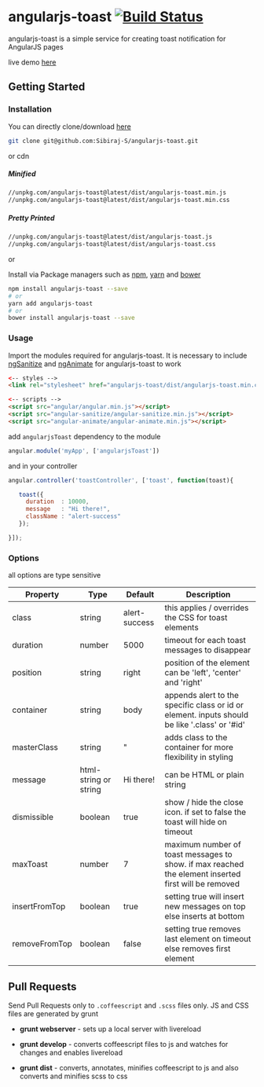 # angularjs-toast [![Build Status](https://travis-ci.org/Sibiraj-S/angularjs-toast.svg?branch=master)](https://travis-ci.org/Sibiraj-S/angularjs-toast)

angularjs-toast is a simple service for creating toast notification for AngularJS pages

live demo [here][demo]

## Getting Started

### Installation

You can directly clone/download [here][angularjs-toast]

```bash
git clone git@github.com:Sibiraj-S/angularjs-toast.git
```
or cdn

##### Minified

```bash
//unpkg.com/angularjs-toast@latest/dist/angularjs-toast.min.js
//unpkg.com/angularjs-toast@latest/dist/angularjs-toast.min.css
```

##### Pretty Printed

```bash
//unpkg.com/angularjs-toast@latest/dist/angularjs-toast.js
//unpkg.com/angularjs-toast@latest/dist/angularjs-toast.css
```
or

Install via Package managers such as [npm][npm], [yarn][yarn] and [bower][bower]

```bash
npm install angularjs-toast --save
# or
yarn add angularjs-toast
# or
bower install angularjs-toast --save
```

### Usage

Import the modules required for angularjs-toast. It is necessary to include [ngSanitize][ngSanitize] and [ngAnimate][ngAnimate] for angularjs-toast to work

 ```html
<-- styles -->
<link rel="stylesheet" href="angularjs-toast/dist/angularjs-toast.min.css">

<-- scripts -->
<script src="angular/angular.min.js"></script>
<script src="angular-sanitize/angular-sanitize.min.js"></script>
<script src="angular-animate/angular-animate.min.js"></script>
 ```

add `angularjsToast` dependency to the module

```js
angular.module('myApp', ['angularjsToast'])
```

and in your controller

```js
angular.controller('toastController', ['toast', function(toast){

   toast({
     duration  : 10000,
     message   : "Hi there!",
     className : "alert-success"
   });

}]);
```

### Options

all options are type sensitive

| Property      | Type                  | Default       | Description                              |
| ------------- | --------------------- | ------------- | ---------------------------------------- |
| class         | string                | alert-success | this applies / overrides the CSS for toast elements |
| duration      | number                | 5000          | timeout for each toast messages to disappear |
| position      | string                | right         | position of the element can be 'left', 'center' and 'right' |
| container     | string                | body          | appends alert to the specific class or id or element. inputs should be like '.class' or '#id' |
| masterClass   | string                | "             | adds class to the container for more flexibility in styling |
| message       | html-string or string | Hi there!     | can be HTML or plain string              |
| dismissible   | boolean               | true          | show / hide the close icon. if set to false the toast will hide on timeout |
| maxToast      | number                | 7             | maximum number of toast messages to show. if max reached the element inserted first will be removed |
| insertFromTop | boolean               | true          | setting true will insert new messages on top else inserts at bottom |
| removeFromTop | boolean               | false         | setting true removes last element on timeout else removes first element |

## Pull Requests

Send Pull Requests only to `.coffeescript` and `.scss` files only. JS and CSS files are generated by grunt

* **grunt webserver** - sets up a local server with livereload

* **grunt develop** - converts coffeescript files to js and watches for changes and enables livereload

* **grunt dist** - converts, annotates, minifies coffeescript to js and also converts and minifies scss to css




[ngAnimate]: https://docs.angularjs.org/api/ngAnimate
[ngSanitize]: https://docs.angularjs.org/api/ngSanitize
[npm]: https://www.npmjs.com/
[yarn]: https://yarnpkg.com/lang/en/
[bower]: https://bower.io/
[github]: https://sibiraj-s.github.io/
[angularjs-toast]: https://github.com/Sibiraj-S/angularjs-toast
[demo]: https://sibiraj-s.github.io/angularjs-toast/
